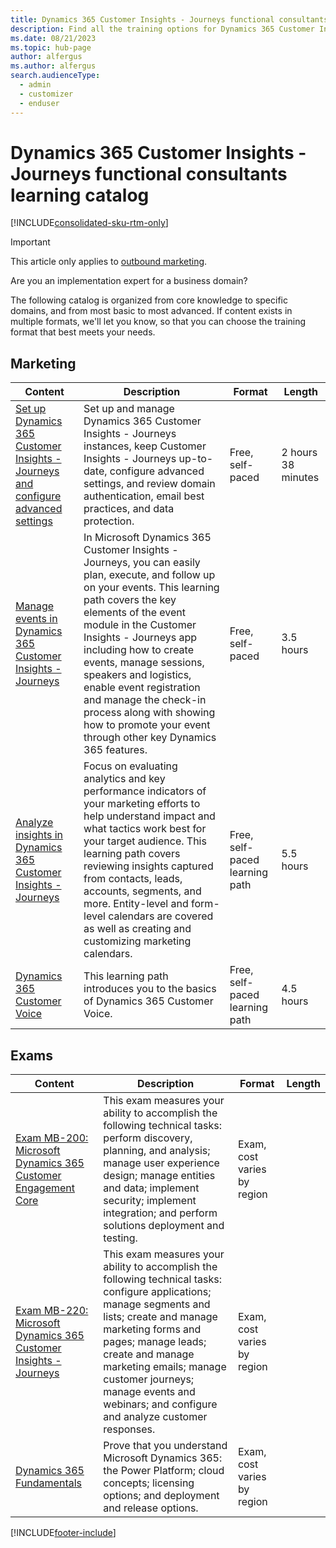```yaml
---
title: Dynamics 365 Customer Insights - Journeys functional consultants learning catalog
description: Find all the training options for Dynamics 365 Customer Insights - Journeys functional consultants.
ms.date: 08/21/2023
ms.topic: hub-page
author: alfergus
ms.author: alfergus
search.audienceType: 
  - admin
  - customizer
  - enduser
---
```


# Dynamics 365 Customer Insights - Journeys functional consultants learning catalog

[!INCLUDE[consolidated-sku-rtm-only](../includes/consolidated-sku-rtm-only.md)]

> [!IMPORTANT]
> This article only applies to [outbound marketing](/dynamics365/marketing/user-guide).

Are you an implementation expert for a business domain?

The following catalog is organized from core knowledge to specific domains, and from most basic to most advanced. If content exists in multiple formats, we'll let you know, so that you can choose the training format that best meets your needs.

## Marketing<a name="marketing"></a>
| Content | Description | Format   | Length    |
|-----------------------------------------------------------------------------------------------------------------------------|---------------------------------------------------------------------------------------------------------------------------------------------------------------------------------------------------------------------------------------------------------------------------------------------------------------------------------------------------------------------------------------------------------------------------------------------------------------------------------------------|------------------|-----------|
| [Set up Dynamics 365 Customer Insights - Journeys and configure advanced settings](/training/paths/get-started-with-marketing) | Set up and manage Dynamics 365 Customer Insights - Journeys instances, keep Customer Insights - Journeys up-to-date, configure advanced settings, and review domain authentication, email best practices, and data protection. | Free, self-paced | 2 hours 38 minutes|
| [Manage events in Dynamics 365 Customer Insights - Journeys](/training/paths/manage-events-dynamics-365-marketing/) | In Microsoft Dynamics 365 Customer Insights - Journeys, you can easily plan, execute, and follow up on your events. This learning path covers the key elements of the event module in the Customer Insights - Journeys app including how to create events, manage sessions, speakers and logistics, enable event registration and manage the check-in process along with showing how to promote your event through other key Dynamics 365 features.| Free, self-paced |3.5 hours|
| [Analyze insights in Dynamics 365 Customer Insights - Journeys](/training/paths/analyze-marketing-insights/) | Focus on evaluating analytics and key performance indicators of your marketing efforts to help understand impact and what tactics work best for your target audience. This learning path covers reviewing insights captured from contacts, leads, accounts, segments, and more. Entity-level and form-level calendars are covered as well as creating and customizing marketing calendars. | Free, self-paced learning path| 5.5 hours |
| [Dynamics 365 Customer Voice](/training/paths/create-surveys/) | This learning path introduces you to the basics of Dynamics 365 Customer Voice.|  Free, self-paced learning path| 4.5 hours |
## Exams<a name="exam"></a>
| Content  | Description   | Format   | Length    |
|-----------------------------------------------------------------------------------------------------------------------------|---------------------------------------------------------------------------------------------------------------------------------------------------------------------------------------------------------------------------------------------------------------------------------------------------------------------------------------------------------------------------------------------------------------------------------------------------------------------------------------------|------------------|-----------|
| [Exam MB-200: Microsoft Dynamics 365 Customer Engagement Core](https://www.microsoft.com/learning/exam-MB-200.aspx) | This exam measures your ability to accomplish the following technical tasks: perform discovery, planning, and analysis; manage user experience design; manage entities and data; implement security; implement integration; and perform solutions deployment and testing.  | Exam, cost varies by region |   |
| [Exam MB-220: Microsoft Dynamics 365 Customer Insights - Journeys](https://www.microsoft.com/learning/exam-MB-220.aspx)  | This exam measures your ability to accomplish the following technical tasks: configure applications; manage segments and lists; create and manage marketing forms and pages; manage leads; create and manage marketing emails; manage customer journeys; manage events and webinars; and configure and analyze customer responses. | Exam, cost varies by region |   |
| [Dynamics 365 Fundamentals](https://www.microsoft.com/learning/d365-fundamentals.aspx)  | Prove that you understand Microsoft Dynamics 365: the Power Platform; cloud concepts; licensing options; and deployment and release options.  | Exam, cost varies by region |   |


[!INCLUDE[footer-include](../includes/footer-banner.md)]
